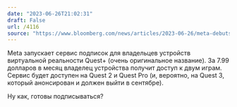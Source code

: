 ```yaml
---
date: "2023-06-26T21:02:31"
draft: False
url: /4116
source: "https://www.bloomberg.com/news/articles/2023-06-26/meta-debuts-quest-subscription-for-monthly-oculus-vr-games?srnd=technology-vp"
---
```


Meta запускает сервис подписок для владельцев устройств виртуальной реальности Quest+ (очень оригинальное название). За 7.99 долларов в месяц владелец устройства получит доступ к двум играм. Сервис будет доступен на Quest 2 и Quest Pro (и, вероятно, на Quest 3, который анонсирован и должен выйти в сентябре).

Ну как, готовы подписываться?
